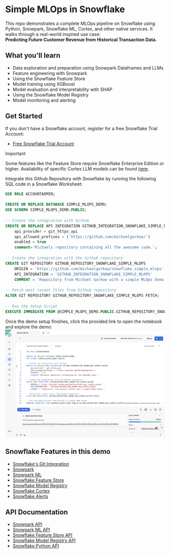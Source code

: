 # Simple MLOps in Snowflake
This repo demonstrates a complete MLOps pipeline on Snowflake using Python, Snowpark, Snowflake ML, Cortex, and other native services. It walks through a real-world inspired use case:  
**Predicting Future Customer Revenue from Historical Transaction Data.**

## What you'll learn
* Data exploration and preparation using Snowpark Dataframes and LLMs
* Feature engineering with Snowpark
* Using the Snowflake Feature Store
* Model training using XGBoost
* Model evaluation and interpretability with SHAP
* Using the Snowflake Model Registry
* Model monitoring and alerting

## Get Started
If you don't have a Snowflake account, register for a free Snowflake Trial Account:
- [Free Snowflake Trial Account](https://signup.snowflake.com/)

> [!IMPORTANT]
> Some features like the Feature Store require Snowflake Enterprise Edition or higher. Availability of specific Cortex LLM models can be found [here](https://docs.snowflake.com/en/user-guide/snowflake-cortex/llm-functions#availability).

Integrate this Github Repository with Snowflake by running the following SQL code in a Snowflake Worksheet:
```sql
USE ROLE ACCOUNTADMIN;

CREATE OR REPLACE DATABASE SIMPLE_MLOPS_DEMO;
USE SCHEMA SIMPLE_MLOPS_DEMO.PUBLIC;

-- Create the integration with Github
CREATE OR REPLACE API INTEGRATION GITHUB_INTEGRATION_SNOWFLAKE_SIMPLE_MLOPS
    api_provider = git_https_api
    api_allowed_prefixes = ('https://github.com/michaelgorkow/')
    enabled = true
    comment='Michaels repository containing all the awesome code.';

-- Create the integration with the Github repository
CREATE GIT REPOSITORY GITHUB_REPOSITORY_SNOWFLAKE_SIMPLE_MLOPS
	ORIGIN = 'https://github.com/michaelgorkow/snowflake_simple_mlops' 
	API_INTEGRATION = 'GITHUB_INTEGRATION_SNOWFLAKE_SIMPLE_MLOPS' 
	COMMENT = 'Repository from Michael Gorkow with a simple MLOps Demo.';

-- Fetch most recent files from Github repository
ALTER GIT REPOSITORY GITHUB_REPOSITORY_SNOWFLAKE_SIMPLE_MLOPS FETCH;

-- Run the Setup Script
EXECUTE IMMEDIATE FROM @SIMPLE_MLOPS_DEMO.PUBLIC.GITHUB_REPOSITORY_SNOWFLAKE_SIMPLE_MLOPS/branches/main/_internal/setup.sql;
```

Once the demo setup finishes, click the provided link to open the notebook and explore the demo:  
![Setup Output](resources/setup_output.png)

## Snowflake Features in this demo
* [Snowflake's Git Integration](https://docs.snowflake.com/en/developer-guide/git/git-overview)
* [Snowpark](https://docs.snowflake.com/en/developer-guide/snowpark/python/index)
* [Snowpark ML](https://docs.snowflake.com/en/developer-guide/snowpark-ml/overview)
* [Snowflake Feature Store](https://docs.snowflake.com/en/developer-guide/snowpark-ml/feature-store/overview)
* [Snowflake Model Registry](https://docs.snowflake.com/en/developer-guide/snowpark-ml/model-registry/overview)
* [Snowflake Cortex](https://docs.snowflake.com/en/user-guide/snowflake-cortex/llm-functions)
* [Snowflake Alerts](https://docs.snowflake.com/en/user-guide/alerts)

## API Documentation
* [Snowpark API](https://docs.snowflake.com/developer-guide/snowpark/reference/python/latest/snowpark/index)
* [Snowpark ML API](https://docs.snowflake.com/en/developer-guide/snowpark-ml/reference/latest/index)
* [Snowflake Feature Store API](https://docs.snowflake.com/en/developer-guide/snowpark-ml/reference/latest/feature_store)
* [Snowflake Model Registry API](https://docs.snowflake.com/en/developer-guide/snowpark-ml/reference/latest/registry)
* [Snowflake Python API](https://docs.snowflake.com/en/developer-guide/snowflake-python-api/reference/latest/index)